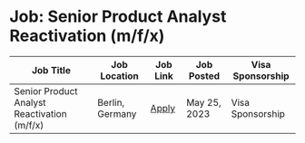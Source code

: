 # Job: Senior Product Analyst Reactivation (m/f/x)

| Job Title | Job Location | Job Link | Job Posted | Visa Sponsorship |
| --- | --- | --- | --- | --- |
| Senior Product Analyst Reactivation (m/f/x) | Berlin, Germany | [Apply](https://careers.hellofresh.com/global/en/job/5038479?gh_jid=5038479) | May 25, 2023 | Visa Sponsorship |
